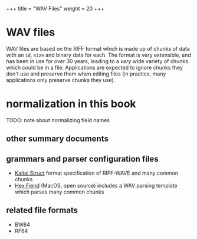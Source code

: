 +++
title = "WAV Files"
weight = 20
+++

# WAV files

WAV files are based on the RIFF format which is made up of chunks of data with an `id`, `size` and binary data for each. The format is very extensible, and has been in use for over 30 years, leading to a *very* wide variety of chunks which could be in a file. Applications are expected to ignore chunks they don't use and preserve them when editing files (in practice, many applications only preserve chunks they use). 

# normalization in this book

TODO: note about normalizing field names

## other summary documents

## grammars and parser configuration files

* [Kaitai Struct](http://formats.kaitai.io/wav/) format specification of RIFF-WAVE and many common chunks
* [Hex Fiend](http://hexfiend.com/) (MacOS, open source) includes a WAV parsing template which parses many common chunks

## related file formats

* BW64
* RF64

